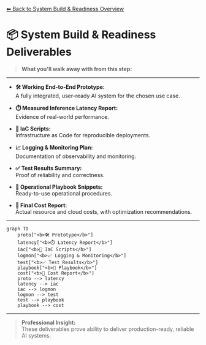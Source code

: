 [⬅ Back to System Build & Readiness Overview](README.md)

# 📦 System Build & Readiness Deliverables

> **What you'll walk away with from this step:**

---

- **🛠️ Working End-to-End Prototype:**  
  A fully integrated, user-ready AI system for the chosen use case.

- **⏱️ Measured Inference Latency Report:**  
  Evidence of real-world performance.

- **📜 IaC Scripts:**  
  Infrastructure as Code for reproducible deployments.

- **📈 Logging & Monitoring Plan:**  
  Documentation of observability and monitoring.

- **✅ Test Results Summary:**  
  Proof of reliability and correctness.

- **📒 Operational Playbook Snippets:**  
  Ready-to-use operational procedures.

- **💸 Final Cost Report:**  
  Actual resource and cloud costs, with optimization recommendations.

---

```mermaid
graph TD
    proto["<b>🛠️ Prototype</b>"]
    latency["<b>⏱️ Latency Report</b>"]
    iac["<b>📜 IaC Scripts</b>"]
    logmon["<b>📈 Logging & Monitoring</b>"]
    test["<b>✅ Test Results</b>"]
    playbook["<b>📒 Playbook</b>"]
    cost["<b>💸 Cost Report</b>"]
    proto --> latency
    latency --> iac
    iac --> logmon
    logmon --> test
    test --> playbook
    playbook --> cost
```

---

> **Professional Insight:**  
> These deliverables prove ability to deliver production-ready, reliable AI systems.
